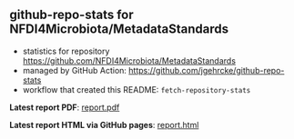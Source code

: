 ## github-repo-stats for NFDI4Microbiota/MetadataStandards

- statistics for repository https://github.com/NFDI4Microbiota/MetadataStandards
- managed by GitHub Action: https://github.com/jgehrcke/github-repo-stats
- workflow that created this README: `fetch-repository-stats`

**Latest report PDF**: [report.pdf](https://github.com/ClavelLab/github-repo-stats/raw/github-repo-stats/NFDI4Microbiota/MetadataStandards/latest-report/report.pdf)


**Latest report HTML via GitHub pages**: [report.html](https://clavellab.github.io/github-repo-stats/NFDI4Microbiota/MetadataStandards/latest-report/report.html)
